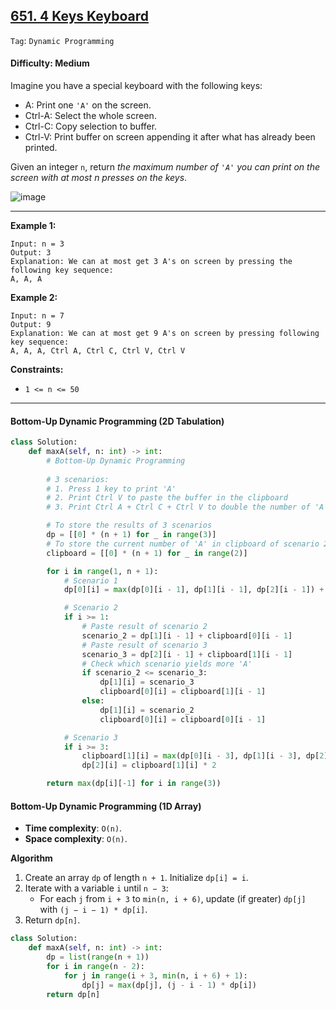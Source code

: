 ## [651. 4 Keys Keyboard](https://leetcode.com/problems/4-keys-keyboard/)

```Tag```: ```Dynamic Programming```

#### Difficulty: Medium

Imagine you have a special keyboard with the following keys:

- A: Print one ```'A'``` on the screen.
- Ctrl-A: Select the whole screen.
- Ctrl-C: Copy selection to buffer.
- Ctrl-V: Print buffer on screen appending it after what has already been printed.

Given an integer ```n```, return _the maximum number of ```'A'``` you can print on the screen with at most n presses on the keys_.

![image](https://user-images.githubusercontent.com/35042430/228407757-8953d1e5-7b8d-41c8-bf80-eca0368f87d6.png)

---

__Example 1:__
```
Input: n = 3
Output: 3
Explanation: We can at most get 3 A's on screen by pressing the following key sequence:
A, A, A
```

__Example 2:__
```
Input: n = 7
Output: 9
Explanation: We can at most get 9 A's on screen by pressing following key sequence:
A, A, A, Ctrl A, Ctrl C, Ctrl V, Ctrl V
```

__Constraints:__

- ```1 <= n <= 50```

---

#### Bottom-Up Dynamic Programming (2D Tabulation)

```Python
class Solution:
    def maxA(self, n: int) -> int:
        # Bottom-Up Dynamic Programming
        
        # 3 scenarios:
        # 1. Press 1 key to print 'A'
        # 2. Print Ctrl V to paste the buffer in the clipboard
        # 3. Print Ctrl A + Ctrl C + Ctrl V to double the number of 'A'

        # To store the results of 3 scenarios
        dp = [[0] * (n + 1) for _ in range(3)]
        # To store the current number of 'A' in clipboard of scenario 2 and 3
        clipboard = [[0] * (n + 1) for _ in range(2)]

        for i in range(1, n + 1):
            # Scenario 1
            dp[0][i] = max(dp[0][i - 1], dp[1][i - 1], dp[2][i - 1]) + 1

            # Scenario 2
            if i >= 1:
                # Paste result of scenario 2
                scenario_2 = dp[1][i - 1] + clipboard[0][i - 1]
                # Paste result of scenario 3
                scenario_3 = dp[2][i - 1] + clipboard[1][i - 1]
                # Check which scenario yields more 'A'
                if scenario_2 <= scenario_3:
                    dp[1][i] = scenario_3
                    clipboard[0][i] = clipboard[1][i - 1]
                else:
                    dp[1][i] = scenario_2
                    clipboard[0][i] = clipboard[0][i - 1]

            # Scenario 3
            if i >= 3:
                clipboard[1][i] = max(dp[0][i - 3], dp[1][i - 3], dp[2][i - 3])
                dp[2][i] = clipboard[1][i] * 2

        return max(dp[i][-1] for i in range(3))
```

#### Bottom-Up Dynamic Programming (1D Array)

- __Time complexity__: ```O(n)```.
- __Space complexity__: ```O(n)```.

__Algorithm__

1. Create an array ```dp``` of length ```n + 1```. Initialize ```dp[i] = i```.
2. Iterate with a variable ```i``` until ```n − 3```:
    - For each ```j``` from ```i + 3``` to ```min⁡(n, i + 6)```, update (if greater) ```dp[j]``` with ```(j − i − 1) * dp[i]```.
3. Return ```dp[n]```.

```Python
class Solution:
    def maxA(self, n: int) -> int:
        dp = list(range(n + 1))
        for i in range(n - 2):
            for j in range(i + 3, min(n, i + 6) + 1):
                dp[j] = max(dp[j], (j - i - 1) * dp[i])
        return dp[n]
```
